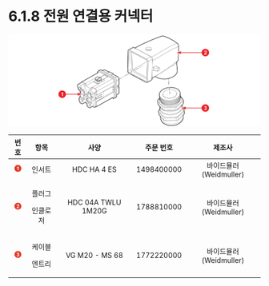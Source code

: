 # 6.1.8 전원 연결용 커넥터

![](../../.gitbook/assets/image142.png)

|                     **번호**                    |         **항목**        |       **사양**       |  **주문 번호** |      **제조사**      |
| :-------------------------------------------: | :-------------------: | :----------------: | :--------: | :---------------: |
| ![Adobe Systems](../../.gitbook/assets/1.png) |          인서트          |     HDC HA 4 ES    | 1498400000 | 바이드뮬러(Weidmuller) |
| ![Adobe Systems](../../.gitbook/assets/2.png) | <p>플러그</p><p>인클로저</p> | HDC 04A TWLU 1M20G | 1788810000 | 바이드뮬러(Weidmuller) |
| ![Adobe Systems](../../.gitbook/assets/3.png) |  <p>케이블</p><p>엔트리</p> |   VG M20 - MS 68   | 1772220000 | 바이드뮬러(Weidmuller) |

